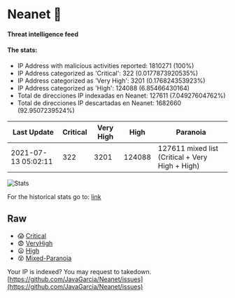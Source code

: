 # Neanet :hocho:
#### Threat intelligence feed
#### The stats:

- IP Address with malicious activities reported: 1810271 (100%)
- IP Address categorized as 'Critical':  322 (0.0177873920535%)
- IP Address categorized as 'Very High':  3201 (0.176824353923%)
- IP Address categorized as 'High':  124088 (6.85466430164)
- Total de direcciones IP indexadas en Neanet:  127611 (7.04927604762%)
- Total de direcciones IP descartadas en Neanet:  1682660 (92.9507239524%)

| Last Update | Critical | Very High | High | Paranoia |
| --- | --- | --- | --- | --- |
| 2021-07-13 05:02:11 | 322 | 3201 | 124088 | 127611 mixed list (Critical + Very High + High)|

![Stats](https://docs.google.com/spreadsheets/d/e/2PACX-1vSnaNMIXVabIpDJjufMlzH7poXnshF3mgd8Is1g9ytUEzVsP5my4Trn8f-xkoLLQ38xpL3HtmUexLo6/pubchart?oid=501124687&format=image)

For the historical stats go to: [link](/stats.csv)
## Raw
- :scream: [Critical](https://raw.githubusercontent.com/JavaGarcia/Neanet/master/blacklists/neanet_critical.txt)
- :fearful: [VeryHigh](https://raw.githubusercontent.com/JavaGarcia/Neanet/master/blacklists/neanet_veryHigh.txtt)
- :frowning: [High](https://raw.githubusercontent.com/JavaGarcia/Neanet/master/blacklists/neanet_high.txt)
- :dizzy_face: [Mixed-Paranoia](https://raw.githubusercontent.com/JavaGarcia/Neanet/master/blacklists/neanet_all.txt)


Your IP is indexed? You may request to takedown. [https://github.com/JavaGarcia/Neanet/issues](https://github.com/JavaGarcia/Neanet/issues)


























































































































































































































































































































































































































































































































































































































































































































































































































































































































































































































































































































































































































































































































































































































































































































































































































































































































































































































































































































































































































































































































































































































































































































































































































































































































































































































































































































































































































































































































































































































































































































































































































































































































































































































































































































































































































































































































































































































































































































































































































































































































































































































































































































































































































































































































































































































































































































































































































































































































































































































































































































































































































































































































































































































































































































































































































































































































































































































































































































































































































































































































































































































































































































































































































































































































































































































































































































































































































































































































































































































































































































































































































































































































































































































































































































































































































































































































































